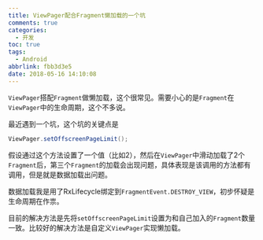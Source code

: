 ```yaml
---
title: ViewPager配合Fragment懒加载的一个坑
comments: true
categories:
  - 开发
toc: true
tags:
  - Android
abbrlink: fbb3d3e5
date: 2018-05-16 14:10:08
---
```


`ViewPager`搭配`Fragment`做懒加载，这个很常见。需要小心的是`Fragment`在`ViewPager`中的生命周期，这个不多说。

最近遇到一个坑，这个坑的关键点是

```java
ViewPager.setOffscreenPageLimit();
```

假设通过这个方法设置了一个值（比如2），然后在`ViewPager`中滑动加载了2个`Fragment`后，第三个`Fragment`的加载会出现问题，具体表现是该调用的方法都有调用，但是就是数据加载出问题。

数据加载我是用了RxLifecycle绑定到`FragmentEvent.DESTROY_VIEW`，初步怀疑是生命周期在作祟。

目前的解决方法是先将`setOffscreenPageLimit`设置为和自己加入的`Fragment`数量一致。比较好的解决方法是自定义`ViewPager`实现懒加载。